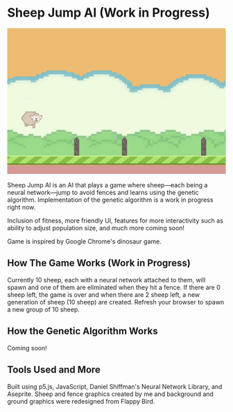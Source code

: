 # Sheep Jump AI (Work in Progress)

![Sheep Jump AI](./images/game.png)

Sheep Jump AI is an AI that plays a game where sheep—each being a neural network—jump to avoid fences and learns using the genetic algorithm. Implementation of the genetic algorithm is a work in progress right now.

Inclusion of fitness, more friendly UI, features for more interactivity such as ability to adjust population size, and much more coming soon!

Game is inspired by Google Chrome's dinosaur game.

## How The Game Works (Work in Progress)

Currently 10 sheep, each with a neural network attached to them, will spawn and one of them are eliminated when they hit a fence. If there are 0 sheep left, the game is over and when there are 2 sheep left, a new generation of sheep (10 sheep) are created. Refresh your browser to spawn a new group of 10 sheep.

## How the Genetic Algorithm Works

Coming soon!

## Tools Used and More

Built using p5.js, JavaScript, Daniel Shiffman's Neural Network Library, and Aseprite. Sheep and fence graphics created by me and background and ground graphics were redesigned from Flappy Bird.
